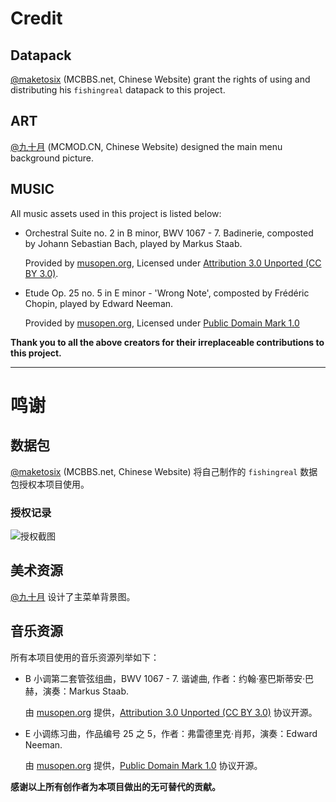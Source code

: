# Credit

## Datapack

[@maketosix](https://www.mcbbs.net/?242823) (MCBBS.net, Chinese Website) grant the rights of using and distributing his `fishingreal` datapack to this project. 

## ART

[@九十月](https://center.mcmod.cn/192509/) (MCMOD.CN, Chinese Website) designed the main menu background picture.

## MUSIC

All music assets used in this project is listed below:

- Orchestral Suite no. 2 in B minor, BWV 1067 - 7. Badinerie, composted by Johann Sebastian Bach, played by Markus Staab.

  Provided by [musopen.org](https://musopen.org/music/3774-orchestral-suite-no-2-in-b-minor-bwv-1067/), Licensed under [Attribution 3.0 Unported (CC BY 3.0)](https://creativecommons.org/licenses/by/3.0/).
- Etude Op. 25 no. 5 in E minor - 'Wrong Note', composted by Frédéric Chopin, played by Edward Neeman.
  
  Provided by [musopen.org](https://musopen.org/music/611-etudes-op-25/#recordings), Licensed under [Public Domain Mark 1.0](https://creativecommons.org/publicdomain/mark/1.0/)

**Thank you to all the above creators for their irreplaceable contributions to this project.**
______________________
# 鸣谢

## 数据包

[@maketosix](https://www.mcbbs.net/?242823) (MCBBS.net, Chinese Website) 将自己制作的 `fishingreal` 数据包授权本项目使用。

### 授权记录

![授权截图](https://i.imgur.com/pYU2HjV.png)

## 美术资源

[@九十月](https://center.mcmod.cn/192509/) 设计了主菜单背景图。

## 音乐资源

所有本项目使用的音乐资源列举如下：

- B 小调第二套管弦组曲，BWV 1067 - 7. 谐谑曲, 作者：约翰·塞巴斯蒂安·巴赫，演奏：Markus Staab.

  由 [musopen.org](https://musopen.org/music/3774-orchestral-suite-no-2-in-b-minor-bwv-1067/) 提供，[Attribution 3.0 Unported (CC BY 3.0)](https://creativecommons.org/licenses/by/3.0/) 协议开源。
- E 小调练习曲，作品编号 25 之 5，作者：弗雷德里克·肖邦，演奏：Edward Neeman.
  
  由 [musopen.org](https://musopen.org/music/611-etudes-op-25/#recordings) 提供，[Public Domain Mark 1.0](https://creativecommons.org/publicdomain/mark/1.0/) 协议开源。

**感谢以上所有创作者为本项目做出的无可替代的贡献。**
